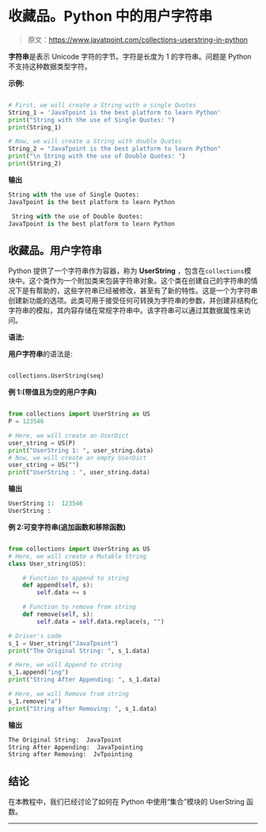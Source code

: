 # 收藏品。Python 中的用户字符串

> 原文：<https://www.javatpoint.com/collections-userstring-in-python>

**字符串**是表示 Unicode 字符的字节。字符是长度为 1 的字符串。问题是 Python 不支持这种数据类型字符。

**示例:**

```py

# First, we will create a String with a single Quotes
String_1 = 'JavaTpoint is the best platform to learn Python'
print("String with the use of Single Quotes: ")
print(String_1)

# Now, we will create a String with double Quotes
String_2 = "JavaTpoint is the best platform to learn Python"
print("\n String with the use of Double Quotes: ")
print(String_2)

```

**输出**

```py
String with the use of Single Quotes: 
JavaTpoint is the best platform to learn Python

 String with the use of Double Quotes: 
JavaTpoint is the best platform to learn Python

```

## 收藏品。用户字符串

Python 提供了一个字符串作为容器，称为 **UserString** ，包含在`collections`模块中。这个类作为一个附加类来包装字符串对象。这个类在创建自己的字符串的情况下是有帮助的，这些字符串已经被修改，甚至有了新的特性。这是一个为字符串创建新功能的选项。此类可用于接受任何可转换为字符串的参数，并创建非结构化字符串的模拟，其内容存储在常规字符串中。该字符串可以通过其数据属性来访问。

**语法:**

**用户字符串**的语法是:

```py

collections.UserString(seq)

```

**例 1:(带值且为空的用户字典)**

```py

from collections import UserString as US
P = 123546

# Here, we will create an UserDict
user_string = US(P)
print("UserString 1: ", user_string.data)
# Now, we will create an empty UserDict
user_string = US("")
print("UserString : ", user_string.data)

```

**输出**

```py
UserString 1:  123546
UserString :  

```

**例 2:可变字符串(追加函数和移除函数)**

```py

from collections import UserString as US
# Here, we will create a Mutable String
class User_string(US):

    # Function to append to string
    def append(self, s):
        self.data += s

    # Function to remove from string
    def remove(self, s):
        self.data = self.data.replace(s, "")

# Driver's code
s_1 = User_string("JavaTpoint")
print("The Original String: ", s_1.data)

# Here, we will Append to string
s_1.append("ing")
print("String After Appending: ", s_1.data)

# Here, we will Remove from string
s_1.remove("a")
print("String after Removing: ", s_1.data)

```

**输出**

```py
The Original String:  JavaTpoint
String After Appending:  JavaTpointing
String after Removing:  JvTpointing

```

## 结论

在本教程中，我们已经讨论了如何在 Python 中使用“集合”模块的 UserString 函数。

* * *